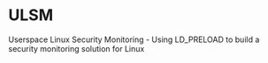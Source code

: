 # ULSM
Userspace Linux Security Monitoring - Using LD_PRELOAD to build a security monitoring solution for Linux
